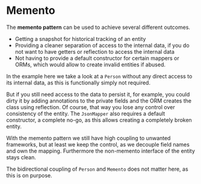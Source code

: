 # Memento
The **memento pattern** can be used to achieve several different outcomes.
- Getting a snapshot for historical tracking of an entity
- Providing a cleaner separation of access to the internal data, if you do not want to have getters or reflection to access the internal data
- Not having to provide a default constructor for certain mappers or ORMs, which would allow to create invalid entities if abused.

In the example here we take a look at a `Person` without any direct access to its internal data, as this is functionally simply not required. 

But if you still need access to the data to persist it, for example, you could dirty it by adding annotations to the private fields and the ORM creates the class using reflection. Of course, that way you lose any control over consistency of the entity. The `JsonMapper` also requires a default constructor, a complete no-go, as this allows creating a completely broken entity.

With the memento pattern we still have high coupling to unwanted frameworks, but at least we keep the control, as we decouple field names and own the mapping. Furthermore the non-memento interface of the entity stays clean.

The bidirectional coupling of `Person` and `Memento` does not matter here, as this is on purpose.
